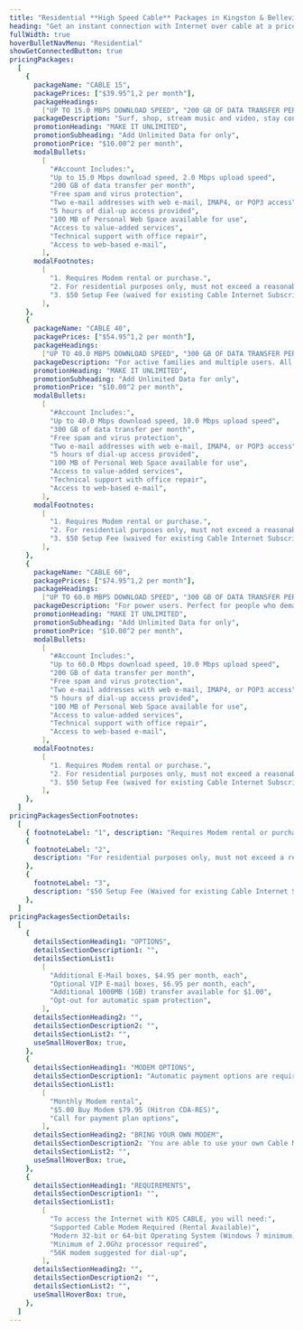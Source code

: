 ```yaml
---
title: "Residential **High Speed Cable** Packages in Kingston & Belleville, Ontario"
heading: "Get an instant connection with Internet over cable at a price that suits your needs."
fullWidth: true
hoverBulletNavMenu: "Residential"
showGetConnectedButton: true
pricingPackages:
  [
    {
      packageName: "CABLE 15",
      packagePrices: ["$39.95^1,2 per month"],
      packageHeadings:
        ["UP TO 15.0 MBPS DOWNLOAD SPEED", "200 GB OF DATA TRANSFER PER MONTH"],
      packageDescription: "Surf, shop, stream music and video, stay connected with family and friends.",
      promotionHeading: "MAKE IT UNLIMITED",
      promotionSubheading: "Add Unlimited Data for only",
      promotionPrice: "$10.00^2 per month",
      modalBullets:
        [
          "#Account Includes:",
          "Up to 15.0 Mbps download speed, 2.0 Mbps upload speed",
          "200 GB of data transfer per month",
          "Free spam and virus protection",
          "Two e-mail addresses with web e-mail, IMAP4, or POP3 access",
          "5 hours of dial-up access provided",
          "100 MB of Personal Web Space available for use",
          "Access to value-added services",
          "Technical support with office repair",
          "Access to web-based e-mail",
        ],
      modalFootnotes:
        [
          "1. Requires Modem rental or purchase.",
          "2. For residential purposes only, must not exceed a reasonable amount of usage",
          "3. $50 Setup Fee (waived for existing Cable Internet Subscribers for service at their existing location)",
        ],
    },
    {
      packageName: "CABLE 40",
      packagePrices: ["$54.95^1,2 per month"],
      packageHeadings:
        ["UP TO 40.0 MBPS DOWNLOAD SPEED", "300 GB OF DATA TRANSFER PER MONTH"],
      packageDescription: "For active families and multiple users. All the features with more speed and data",
      promotionHeading: "MAKE IT UNLIMITED",
      promotionSubheading: "Add Unlimited Data for only",
      promotionPrice: "$10.00^2 per month",
      modalBullets:
        [
          "#Account Includes:",
          "Up to 40.0 Mbps download speed, 10.0 Mbps upload speed",
          "300 GB of data transfer per month",
          "Free spam and virus protection",
          "Two e-mail addresses with web e-mail, IMAP4, or POP3 access",
          "5 hours of dial-up access provided",
          "100 MB of Personal Web Space available for use",
          "Access to value-added services",
          "Technical support with office repair",
          "Access to web-based e-mail",
        ],
      modalFootnotes:
        [
          "1. Requires Modem rental or purchase.",
          "2. For residential purposes only, must not exceed a reasonable amount of usage",
          "3. $50 Setup Fee (waived for existing Cable Internet Subscribers for service at their existing location)",
        ],
    },
    {
      packageName: "CABLE 60",
      packagePrices: ["$74.95^1,2 per month"],
      packageHeadings:
        ["UP TO 60.0 MBPS DOWNLOAD SPEED", "300 GB OF DATA TRANSFER PER MONTH"],
      packageDescription: "For power users. Perfect for people who demand the most speed available.",
      promotionHeading: "MAKE IT UNLIMITED",
      promotionSubheading: "Add Unlimited Data for only",
      promotionPrice: "$10.00^2 per month",
      modalBullets:
        [
          "#Account Includes:",
          "Up to 60.0 Mbps download speed, 10.0 Mbps upload speed",
          "200 GB of data transfer per month",
          "Free spam and virus protection",
          "Two e-mail addresses with web e-mail, IMAP4, or POP3 access",
          "5 hours of dial-up access provided",
          "100 MB of Personal Web Space available for use",
          "Access to value-added services",
          "Technical support with office repair",
          "Access to web-based e-mail",
        ],
      modalFootnotes:
        [
          "1. Requires Modem rental or purchase.",
          "2. For residential purposes only, must not exceed a reasonable amount of usage",
          "3. $50 Setup Fee (waived for existing Cable Internet Subscribers for service at their existing location)",
        ],
    },
  ]
pricingPackagesSectionFootnotes:
  [
    { footnoteLabel: "1", description: "Requires Modem rental or purchase." },
    {
      footnoteLabel: "2",
      description: "For residential purposes only, must not exceed a reasonable amount of usage",
    },
    {
      footnoteLabel: "3",
      description: "$50 Setup Fee (Waived for existing Cable Internet Subscribers for service at their current location.)",
    },
  ]
pricingPackagesSectionDetails:
  [
    {
      detailsSectionHeading1: "OPTIONS",
      detailsSectionDescription1: "",
      detailsSectionList1:
        [
          "Additional E-Mail boxes, $4.95 per month, each",
          "Optional VIP E-mail boxes, $6.95 per month, each",
          "Additional 1000MB (1GB) transfer available for $1.00",
          "Opt-out for automatic spam protection",
        ],
      detailsSectionHeading2: "",
      detailsSectionDescription2: "",
      detailsSectionList2: "",
      useSmallHoverBox: true,
    },
    {
      detailsSectionHeading1: "MODEM OPTIONS",
      detailsSectionDescription1: "Automatic payment options are required.",
      detailsSectionList1:
        [
          "Monthly Modem rental",
          "$5.00 Buy Modem $79.95 (Hitron CDA-RES)",
          "Call for payment plan options",
        ],
      detailsSectionHeading2: "BRING YOUR OWN MODEM",
      detailsSectionDescription2: 'You are able to use your own Cable Modem if it is in our <Link href="/modem/list">supported modem list</Link>.',
      detailsSectionList2: "",
      useSmallHoverBox: true,
    },
    {
      detailsSectionHeading1: "REQUIREMENTS",
      detailsSectionDescription1: "",
      detailsSectionList1:
        [
          "To access the Internet with KOS CABLE, you will need:",
          "Supported Cable Modem Required (Rental Available)",
          "Modern 32-bit or 64-bit Operating System (Windows 7 minimum)",
          "Minimum of 2.0Ghz processor required",
          "56K modem suggested for dial-up",
        ],
      detailsSectionHeading2: "",
      detailsSectionDescription2: "",
      detailsSectionList2: "",
      useSmallHoverBox: true,
    },
  ]
---
```

